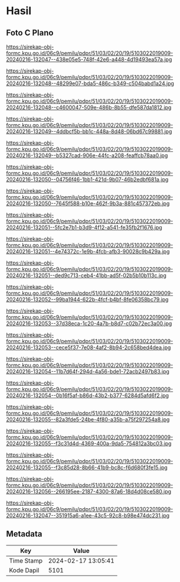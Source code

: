 # Hasil

## Foto C Plano

https://sirekap-obj-formc.kpu.go.id/06c9/pemilu/pdpr/51/03/02/20/19/5103022019009-20240216-132047--438e05e5-748f-42e6-a448-4d19493ea57a.jpg

https://sirekap-obj-formc.kpu.go.id/06c9/pemilu/pdpr/51/03/02/20/19/5103022019009-20240216-132048--48299e07-bda5-486c-b349-c504babd1a24.jpg

https://sirekap-obj-formc.kpu.go.id/06c9/pemilu/pdpr/51/03/02/20/19/5103022019009-20240216-132048--c4600047-509e-486b-8b55-dfe587da1812.jpg

https://sirekap-obj-formc.kpu.go.id/06c9/pemilu/pdpr/51/03/02/20/19/5103022019009-20240216-132049--4ddbcf5b-bb1c-448a-8d48-06bd67c99881.jpg

https://sirekap-obj-formc.kpu.go.id/06c9/pemilu/pdpr/51/03/02/20/19/5103022019009-20240216-132049--b5327cad-906e-44fc-a208-feaffcb78aa0.jpg

https://sirekap-obj-formc.kpu.go.id/06c9/pemilu/pdpr/51/03/02/20/19/5103022019009-20240216-132050--04756f46-1bb1-421d-9b07-46b2edbf681a.jpg

https://sirekap-obj-formc.kpu.go.id/06c9/pemilu/pdpr/51/03/02/20/19/5103022019009-20240216-132050--7645f588-b10e-462f-9b3a-881c457372eb.jpg

https://sirekap-obj-formc.kpu.go.id/06c9/pemilu/pdpr/51/03/02/20/19/5103022019009-20240216-132051--5fc2e7b1-b3d9-4f12-a541-fe35fb2f1676.jpg

https://sirekap-obj-formc.kpu.go.id/06c9/pemilu/pdpr/51/03/02/20/19/5103022019009-20240216-132051--4e74372c-1e9b-4fcb-afb3-90028c9b429a.jpg

https://sirekap-obj-formc.kpu.go.id/06c9/pemilu/pdpr/51/03/02/20/19/5103022019009-20240216-132051--ded9c713-ceb4-41bb-ad5f-02b5b10b113c.jpg

https://sirekap-obj-formc.kpu.go.id/06c9/pemilu/pdpr/51/03/02/20/19/5103022019009-20240216-132052--99ba1944-622b-4fcf-b4bf-8fe06358bc79.jpg

https://sirekap-obj-formc.kpu.go.id/06c9/pemilu/pdpr/51/03/02/20/19/5103022019009-20240216-132053--37d38eca-1c20-4a7b-b8d7-c02b72ec3a00.jpg

https://sirekap-obj-formc.kpu.go.id/06c9/pemilu/pdpr/51/03/02/20/19/5103022019009-20240216-132053--cece5f37-7e08-4af2-8b94-2c658bed4dea.jpg

https://sirekap-obj-formc.kpu.go.id/06c9/pemilu/pdpr/51/03/02/20/19/5103022019009-20240216-132054--11b7d64f-294d-4a56-bde1-72acb2497b83.jpg

https://sirekap-obj-formc.kpu.go.id/06c9/pemilu/pdpr/51/03/02/20/19/5103022019009-20240216-132054--0b16f5af-b86d-43b2-b377-6284d5afd6f2.jpg

https://sirekap-obj-formc.kpu.go.id/06c9/pemilu/pdpr/51/03/02/20/19/5103022019009-20240216-132055--82a3fde5-24be-4f80-a35b-a75f297254a8.jpg

https://sirekap-obj-formc.kpu.go.id/06c9/pemilu/pdpr/51/03/02/20/19/5103022019009-20240216-132055--f3c31d4d-4369-400a-9da5-754812a3bc03.jpg

https://sirekap-obj-formc.kpu.go.id/06c9/pemilu/pdpr/51/03/02/20/19/5103022019009-20240216-132055--f3c85d28-8b66-41b9-bc8c-f6d680f3fe15.jpg

https://sirekap-obj-formc.kpu.go.id/06c9/pemilu/pdpr/51/03/02/20/19/5103022019009-20240216-132056--266195ee-2187-4300-87a6-18d4d08ce580.jpg

https://sirekap-obj-formc.kpu.go.id/06c9/pemilu/pdpr/51/03/02/20/19/5103022019009-20240216-132047--351915a6-a1ee-43c5-92c8-b98e474dc231.jpg


## Metadata

| Key        | Value               |
| ---------- | ------------------- |
| Time Stamp | 2024-02-17 13:05:41 |
| Kode Dapil | 5101                |



